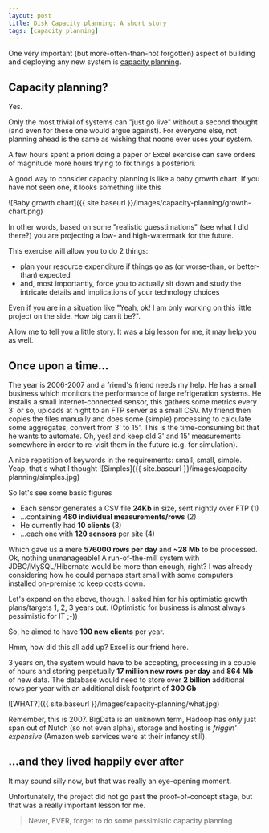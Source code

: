 ```yaml
---
layout: post
title: Disk Capacity planning: A short story 
tags: [capacity planning]
---
```


One very important (but more-often-than-not forgotten) aspect of building and deploying any new system is [capacity planning][1].

## Capacity planning? 

Yes. 

Only the most trivial of systems can "just go live" without a second thought (and even for these one would argue against).
For everyone else, not planning ahead is the same as wishing that noone ever uses your system.

A few hours spent a priori doing a paper or Excel exercise can save orders of magnitude more hours trying to fix things a posteriori. 
 
A good way to consider capacity planning is like a baby growth chart.
If you have not seen one, it looks something like this

![Baby growth chart]({{ site.baseurl }}/images/capacity-planning/growth-chart.png)

In other words, based on some "realistic guesstimations" (see what I did there?) you are projecting a low- and high-watermark 
for the future. 

This exercise will allow you to do 2 things:

* plan your resource expenditure if things go as (or worse-than, or better-than) expected
* and, most importantly, force you to actually sit down and study the intricate details and implications of your technology choices 

Even if you are in a situation like "Yeah, ok! I am only working on this little project on the side. How big can it be?".

Allow me to tell you a little story. It was a big lesson for me, it may help you as well. 

## Once upon a time...

The year is 2006-2007 and a friend's friend needs my help.
He has a small business which monitors the performance of large refrigeration systems. 
He installs a small internet-connected sensor, this gathers some metrics every 3' or so, uploads at night to an FTP server as a small CSV. 
My friend then copies the files manually and does some (simple) processing to calculate some aggregates, convert from 3' to 15'. 
This is the time-consuming bit that he wants to automate. 
Oh, yes! and keep old 3' and 15' measurements somewhere in order to re-visit them in the future (e.g. for simulation).  

A nice repetition of keywords in the requirements: small, small, simple.
Yeap, that's what I thought
![Simples]({{ site.baseurl }}/images/capacity-planning/simples.jpg)

So let's see some basic figures

* Each sensor generates a CSV file **24Kb** in size, sent nightly over FTP (1)
* ...containing **480 individual measurements/rows** (2)
* He currently had **10 clients** (3)
* ...each one with **120 sensors** per site (4)

Which gave us a mere **576000 rows per day** and **~28 Mb** to be processed.
Ok, nothing unmanageable! A run-of-the-mill system with JDBC/MySQL/Hibernate would be more than enough, right?
I was already considering how he could perhaps start small with some computers installed on-premise to keep costs down.
 
Let's expand on the above, though. I asked him for his optimistic growth plans/targets 1, 2, 3 years out.
(Optimistic for business is almost always pessimistic for IT ;-)) 

So, he aimed to have **100 new clients** per year. 

Hmm, how did this all add up?
Excel is our friend here. 

3 years on, the system would have to be accepting, processing in a couple of hours and storing perpetually **17 million new rows per day** and **864 Mb** of new data.
The database would need to store over **2 billion** additional rows per year with an additional disk footprint of **300 Gb** 

![WHAT?]({{ site.baseurl }}/images/capacity-planning/what.jpg)

Remember, this is 2007. 
BigData is an unknown term, Hadoop has only just span out of Nutch (so not even alpha), storage and hosting is *friggin' expensive* (Amazon web services were at their infancy still).

## ...and they lived happily ever after

It may sound silly now, but that was really an eye-opening moment.
 
Unfortunately, the project did not go past the proof-of-concept stage, but that was a really important lesson for me.

  > Never, EVER, forget to do some pessimistic capacity planning



   [1]: https://en.wikipedia.org/wiki/Capacity_planning